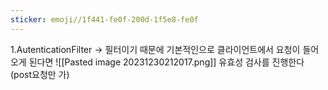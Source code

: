```yaml
---
sticker: emoji//1f441-fe0f-200d-1f5e8-fe0f
---
```

1.AutenticationFilter -> 필터이기 때문에 기본적인으로 클라이언트에서 요청이 들어오게 된다면 
![[Pasted image 20231230212017.png]]
유효성 검사를 진행한다 (post요청만 가)
